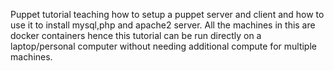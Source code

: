 Puppet tutorial teaching how to setup a puppet server and client and how to use it to install mysql,php and apache2 server. All the machines in this are docker containers hence this tutorial can be run directly on a laptop/personal computer without needing additional compute for multiple machines.